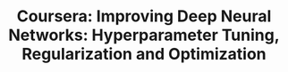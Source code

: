 ---
title:  "Coursera: Improving Deep Neural Networks: Hyperparameter
Tuning, Regularization and Optimization"
institution: "Deeplearning.Ai"
tech: "python"
permalink: /certificates/Coursera WNQELPZBLERC.pdf
---